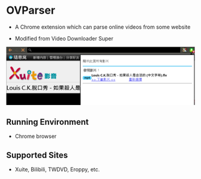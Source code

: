 

# OVParser

- A Chrome extension which can parse online videos from some website

- Modified from Video Downloader Super

![res](screenshot/screen01_OVParser.png)

## Running Environment

- Chrome browser

## Supported Sites

- Xuite, Bilibili, TWDVD, Eroppy, etc.

